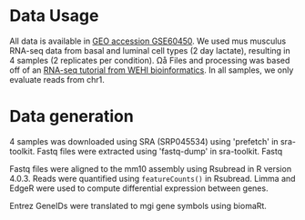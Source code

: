 
# Data Usage

All data is available in [GEO accession GSE60450](https://www.ncbi.nlm.nih.gov/geo/query/acc.cgi?acc=GSE60450).
We used mus musculus RNA-seq data from basal and luminal cell types (2 day lactate),
resulting in 4 samples (2 replicates per condition).
Ωå
Files and processing was based off of an [RNA-seq tutorial from WEHI bioinformatics](https://bioinformatics-core-shared-training.github.io/RNAseq-R/). In all samples, we only evaluate reads from chr1.

# Data generation

4 samples was downloaded using SRA (SRP045534) using 'prefetch' in sra-toolkit.
Fastq files were extracted using 'fastq-dump' in sra-toolkit. Fastq

Fastq files were aligned to the mm10 assembly using Rsubread in R version 4.0.3.
Reads were quantified using `featureCounts()` in Rsubread.
Limma and EdgeR were used to compute differential expression between genes.

Entrez GeneIDs were translated to mgi gene symbols using biomaRt.
